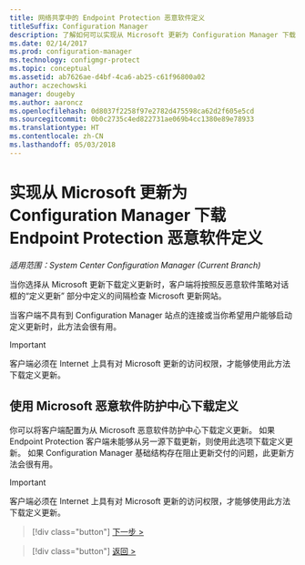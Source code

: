 ```yaml
---
title: 网络共享中的 Endpoint Protection 恶意软件定义
titleSuffix: Configuration Manager
description: 了解如何可以实现从 Microsoft 更新为 Configuration Manager 下载 Endpoint Protection 的恶意软件定义。
ms.date: 02/14/2017
ms.prod: configuration-manager
ms.technology: configmgr-protect
ms.topic: conceptual
ms.assetid: ab7626ae-d4bf-4ca6-ab25-c61f96800a02
author: aczechowski
manager: dougeby
ms.author: aaroncz
ms.openlocfilehash: 0d8037f2258f97e2782d475598ca62d2f605e5cd
ms.sourcegitcommit: 0b0c2735c4ed822731ae069b4cc1380e89e78933
ms.translationtype: HT
ms.contentlocale: zh-CN
ms.lasthandoff: 05/03/2018
---
```

# <a name="enable-endpoint-protection-malware-definitions-to-download-from-microsoft-updates-for-configuration-manager"></a>实现从 Microsoft 更新为 Configuration Manager 下载 Endpoint Protection 恶意软件定义

*适用范围：System Center Configuration Manager (Current Branch)*


 当你选择从 Microsoft 更新下载定义更新时，客户端将按照反恶意软件策略对话框的“定义更新”  部分中定义的间隔检查 Microsoft 更新网站。

 当客户端不具有到 Configuration Manager 站点的连接或当你希望用户能够启动定义更新时，此方法会很有用。

> [!IMPORTANT]
>  客户端必须在 Internet 上具有对 Microsoft 更新的访问权限，才能够使用此方法下载定义更新。

## <a name="using-the-microsoft-malware-protection-center-to-download-definitions"></a>使用 Microsoft 恶意软件防护中心下载定义
 你可以将客户端配置为从 Microsoft 恶意软件防护中心下载定义更新。 如果 Endpoint Protection 客户端未能够从另一源下载更新，则使用此选项下载定义更新。 如果 Configuration Manager 基础结构存在阻止更新交付的问题，此更新方法会很有用。

> [!IMPORTANT]
>  客户端必须在 Internet 上具有对 Microsoft 更新的访问权限，才能够使用此方法下载定义更新。


> [!div class="button"]
[下一步 >](endpoint-antimalware-policies.md)

> [!div class="button"]
[返回 >](endpoint-configure-alerts.md)

